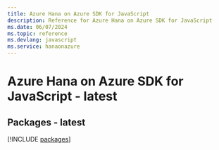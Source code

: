 ```yaml
---
title: Azure Hana on Azure SDK for JavaScript
description: Reference for Azure Hana on Azure SDK for JavaScript
ms.date: 06/07/2024
ms.topic: reference
ms.devlang: javascript
ms.service: hanaonazure
---
```

# Azure Hana on Azure SDK for JavaScript - latest
## Packages - latest
[!INCLUDE [packages](hana-on-azure-index.md)]